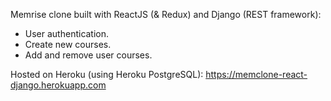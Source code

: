 Memrise clone built with ReactJS (& Redux) and Django (REST framework):
- User authentication.
- Create new courses.
- Add and remove user courses.

Hosted on Heroku (using Heroku PostgreSQL): https://memclone-react-django.herokuapp.com
